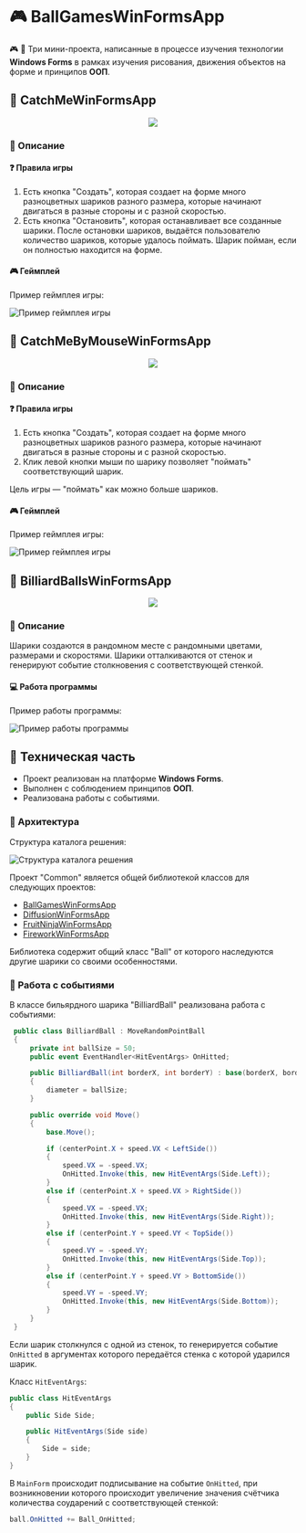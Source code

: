 # 🎮 BallGamesWinFormsApp

🎮 🎱 Три мини-проекта, написанные в процессе изучения технологии **Windows Forms** в рамках изучения рисования, движения объектов на форме и принципов **ООП**.

## 📁 CatchMeWinFormsApp

<div align="center"><img src="https://github.com/snikitin-de/BallGamesWinFormsApp/assets/25394427/e2a23420-cdaa-4a86-bd3e-319ff64e972d"></div>

### 📄 Описание

#### :question: Правила игры

1. Есть кнопка "Создать", которая создает на форме много разноцветных шариков разного размера, которые начинают двигаться в разные стороны и с разной скоростью.
2. Есть кнопка "Остановить", которая останавливает все созданные шарики. После остановки шариков, выдаётся пользователю количество шариков, которые удалось поймать. Шарик пойман, если он полностью находится на форме. 

#### 🎮 Геймплей

Пример геймплея игры:

![Пример геймплея игры](https://github.com/snikitin-de/BallGamesWinFormsApp/assets/25394427/2f7862ae-af03-41b6-857c-a63bf7a88f7f)

## 📁 CatchMeByMouseWinFormsApp

<div align="center"><img src="https://github.com/snikitin-de/BallGamesWinFormsApp/assets/25394427/9d81acdc-ecd3-4420-897b-0c7ff6d461f1"></div>

### 📄 Описание

#### :question: Правила игры

1. Есть кнопка "Создать", которая создает на форме много разноцветных шариков разного размера, которые начинают двигаться в разные стороны и с разной скоростью.
2. Клик левой кнопки мыши по шарику позволяет "поймать" соответствующий шарик.

Цель игры — "поймать" как можно больше шариков.

#### 🎮 Геймплей

Пример геймплея игры:

![Пример геймплея игры](https://github.com/snikitin-de/BallGamesWinFormsApp/assets/25394427/89ef33b2-25e8-46e5-9acf-eed89a981103)

## 📁 BilliardBallsWinFormsApp

<div align="center"><img src="https://github.com/snikitin-de/BallGamesWinFormsApp/assets/25394427/ccd9d366-c0ba-48a8-a24d-272aa56757d8"></div>

### 📄 Описание

Шарики создаются в рандомном месте с рандомными цветами, размерами и скоростями. Шарики отталкиваются от стенок и генерируют событие столкновения с соответствующей стенкой.

#### 💻 Работа программы

Пример работы программы:

![Пример работы программы](https://github.com/snikitin-de/BallGamesWinFormsApp/assets/25394427/51cbed01-043a-4b5a-bd91-807138e3de14)

## 🔧 Техническая часть

* Проект реализован на платформе **Windows Forms**.
* Выполнен с соблюдением принципов **ООП**.
* Реализована работы с событиями.

### 🧩 Архитектура

Структура каталога решения:

![Структура каталога решения](https://github.com/snikitin-de/BallGamesWinFormsApp/assets/25394427/30c3af3e-9591-41c1-99a3-3a8699fa77c3)

Проект "Common" является общей библиотекой классов для следующих проектов:

* [BallGamesWinFormsApp](https://github.com/snikitin-de/BallGamesWinFormsApp)
* [DiffusionWinFormsApp](https://github.com/snikitin-de/DiffusionWinFormsApp)
* [FruitNinjaWinFormsApp](https://github.com/snikitin-de/FruitNinjaWinFormsApp)
* [FireworkWinFormsApp](https://github.com/snikitin-de/FireworkWinFormsApp)

Библиотека содержит общий класс "Ball" от которого наследуются другие шарики со своими особенностями.

### 📝 Работа с событиями

В классе бильярдного шарика "BilliardBall" реализована работа с событиями:

```csharp
 public class BilliardBall : MoveRandomPointBall
 {
     private int ballSize = 50;
     public event EventHandler<HitEventArgs> OnHitted;

     public BilliardBall(int borderX, int borderY) : base(borderX, borderY)
     {
         diameter = ballSize;
     }

     public override void Move()
     {
         base.Move();

         if (centerPoint.X + speed.VX < LeftSide())
         {
             speed.VX = -speed.VX;
             OnHitted.Invoke(this, new HitEventArgs(Side.Left));
         }
         else if (centerPoint.X + speed.VX > RightSide())
         {
             speed.VX = -speed.VX;
             OnHitted.Invoke(this, new HitEventArgs(Side.Right));
         }
         else if (centerPoint.Y + speed.VY < TopSide())
         {
             speed.VY = -speed.VY;
             OnHitted.Invoke(this, new HitEventArgs(Side.Top));
         }
         else if (centerPoint.Y + speed.VY > BottomSide())
         {
             speed.VY = -speed.VY;
             OnHitted.Invoke(this, new HitEventArgs(Side.Bottom));
         }
     }
 }
```

Если шарик столкнулся с одной из стенок, то генерируется событие `OnHitted` в аргументах которого передаётся стенка с которой ударился шарик.

Класс `HitEventArgs`:

```csharp
public class HitEventArgs
{
    public Side Side;

    public HitEventArgs(Side side)
    {
        Side = side;
    }
}
```

В `MainForm` происходит подписывание на событие `OnHitted`, при возникновении которого происходит увеличение значения счётчика количества соударений с соответствующей стенкой:

```csharp
ball.OnHitted += Ball_OnHitted;
```
